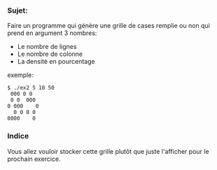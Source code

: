 ### Sujet:
Faire un programme qui génère une grille de cases remplie ou non qui prend en argument 3 nombres:
- Le nombre de lignes
- Le nombre de colonne
- La densité en pourcentage

exemple:
```shell
$ ./ex2 5 10 50
 000 0 0  
 0 0  000 
0 000    0
  0 0 0 0 
0000    0 
```


### Indice
Vous allez vouloir stocker cette grille plutôt que juste l'afficher pour le prochain exercice.
